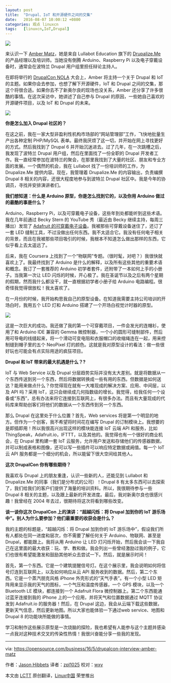 ```yaml
---
layout: post
title:	"Drupal、IoT 和开源硬件之间的交集"
date:	2016-08-07 10:00:12 +0800 
categories:	观点 linuxcn 
tags:	[linuxcn,IoT,Drupal]
---
```



![](/Asserts/Images//attachment/album/201608/07/100015mvtjokugaj3joovo.jpg)


来认识一下 [Amber Matz](https://www.drupal.org/u/amber-himes-matz)，她是来自 Lullabot Education 旗下的 [Drupalize.Me](https://events.drupal.org/neworleans2016/) 的产品经理以及培训师。当她没有倒腾 Arduino、Raspberry Pi 以及电子穿戴设备时，通常会在波特兰 Drupal 用户组里担任辩论主持人。


在即将举行的 [DrupalCon NOLA](https://events.drupal.org/neworleans2016/) 大会上，Amber 将主持一个关于 Drupal 和 IoT 的主题。如果你会去参加，也想了解下开源硬件，IoT 和 Drupal 之间的交集，那这个将很合适。如果你去不了新奥尔良的现场也没关系，Amber 还分享了许多很酷的事情。在这次采访中，她讲述了自己参与 Drupal 的原因，一些她自己喜欢的开源硬件项目，以及 IoT 和 Drupal 的未来。


![](/Asserts/Images//attachment/album/201608/07/100015fks8xt8lsw6szq0c.png)


**你是怎么加入 Drupal 社区的？**


在这之前，我在一家大型非盈利性机构市场部的“网站管理部”工作，飞快地批量生产出各种定制 PHP/MySQL 表单。最终我厌烦了这一切，并开始在网上寻找更好的方式。然后我找到了 Drupal 6 并开始沉迷进去。过了几年，在一次跳槽之后，我发现了波特兰 Drupal 用户组，然后在里面找了一份全职的 Drupal 开发者工作。我一直经常参加在波特兰的聚会，在那里我找到了大量的社区、朋友和专业方面的发展。一个偶然的机会，我在 Lullabot 找了一份培训师的工作，为 Drupalize.Me 提供内容。现在，我管理着 Drupalize.Me 的内容输出，负责编撰 Drupal 8 相关的内容，还很大程度地参与到波特兰 Drupal 社区中。我是今年的协调员，寻找并安排演讲者们。


**我们想知道：什么是 Arduino 原型，你是怎么找到它的，以及你用 Arduino 做过的最酷的事是什么？**


Arduino，Raspberry Pi，以及可穿戴电子设备，这些年到处都能听到这些术语。我在几年前通过 Becky Stern 的 YouTube 秀（最近由 Becky 继续主持，每周三播出）发现了 [Adafruit 的可穿戴电子设备](https://www.adafruit.com/beckystern)。我被那些可穿戴设备迷住了，还订了一套 LED 缝制工具，不过没做出任何东西。我不太适合它。我没有任何电子相关的背景，而且在我被那些项目吸引的时候，我根本不知道怎么做出那样的东西，它似乎看上去太遥远了。


后来，我在 Coursera 上找到了一个“物联网”专题。（很时髦，对吧？）我很快就喜欢上了。我最终找到了 Arduino 是什么的解释，以及所有这些其他的重要术语和概念。我订了一套推荐的 Arduino 初学者套件，还附带了一本如何上手的小册子。当我第一次让 LED 闪烁的时候，开心极了。我在圣诞节以及之后有两个星期的假期，然而我什么都没干，就一直根据初学者小册子给 Arduino 电路编程。很奇怪我觉得很放松！我太喜欢了。


在一月份的时候，我开始构思我自己的原型设备。在知道我需要主持公司培训的开场白时，我用五个 LED 灯和 Arduino 搭建了一个开场白视觉计时器的原型。


![](/Asserts/Images//attachment/album/201608/07/100016kd0swoozf000w4ks.jpg)


这是一次巨大的成功。我还做了我的第一个可穿戴项目，一件会发光的连帽衫，使用了和 Arduino IDE 兼容的 Gemma 微控制器，一个小的圆形可缝制部件，然后用可导电的线缝起来，将一个滑动可变电阻和衣服帽口的收缩绳连在一起，用来控制缝到帽子里的五个 NeoPixel 灯的颜色。这就是我对原型设计的看法：做一些很好玩也可能会有点实际用途的疯狂项目。


**Drupal 和 IoT 带来的最大机遇是什么？?**


IoT 与 Web Service 以及 Drupal 分层趋势实际并没有太大差别。就是将数据从一个东西传送到另一个东西，然后将数据转换成一些有用的东西。但数据是如何送达？能用来做点什么？你觉得现在就有一大堆现成的解决方案、应用、中间层，以及 API 吗？采用 IoT，这只会继续成几何指数级的增长。我觉得，给我任何一个设备或“东西”，总有办法来将它连接到互联网上，有很多办法。而且有大量现成的代码库来帮助创客们将他们的数据从一个东西传到另一个东西。


那么 Drupal 在这里处于什么位置？首先，Web services 将是第一个明显的地方。但作为一个创客，我不希望将时间花在编写 Drupal 的订制模块上。我想要的是即插即用！所以我很高兴出现这样的模块能连接 IoT 云端 API 和服务，比如 ThingSpeak，Adafruit.io，IFTTT，以及其他的。我觉得也有一个很好的商业机会，在 Drupal 里构建一套 IoT 云服务，允许用户发送和存储他们的传感器数据，并可以制成表格和图像，还可以写一些插件可以响应特定数据或阙值。每一个 IoT 云 API 服务都是一个细分的机会，所以能留下很大空间给其他人。


**这次 DrupalCon 你有哪些期待？**


我喜欢与 Drupal 上的朋友重逢，认识一些新的人，还能见到 Lullabot 和 Drupalize.Me 的同事（我们是分布式的公司）！Drupal 8 有太多东西可以去探索了，我们给我们的客户们提供了海量的培训资料。所以，我很期待参与一些 Drupal 8 相关的主题，以及跟上最新的开发进度。最后，我对新奥尔良也很感兴趣！我曾经在 2004 年去过，很期待将这次将看到哪些改变。


**谈一谈你这次 DrupalCon 上的演讲：“超越闪烁：将 Drupal 加到你的 IoT 游乐场中”。别人为什么要参加？他们最重要的收获会是什么？**


我的主题的标题是，“超越闪烁：将 Drupal 加到你的 IoT 游乐场中”，假设我们所有人都处在同一进度和层次，你不需要了解任何关于 Arduino、物联网、甚至是 Drupal，都能跟上。我将从用 Arduino 让 LED 灯闪烁开始，然后我会谈一下我自己在这里面的最大收获：玩、学、教和做。我会列出一些曾经激励过我的例子，它们也很有希望能激发和鼓励其他听众去尝试一下。然后，就是展示时间！


首先，第一个东西。它是一个建筑提醒信号灯。在这个展示里，我会说明如何将信号灯连到互联网上，以及如何响应从云 API 服务收到的数据。然后，第二个东西。它是一个蒸汽朋克风格 iPhone 外壳形式的“天气手表”。有一个小型 LED 矩阵用来显示我的天气的图标，一个气压和温度传感器，一个 GPS 模块，以及一个 Bluetooth LE 模块，都连接到一个 Adafruit Flora 微控制器上。第二个东西能通过蓝牙连接到我的 iPhone 上的一个应用，并将天气和位置数据通过 MQTT 协议发到 Adafruit.io 的服务器！然后，在 Drupal 这边，我会从云端下载这些数据，更新天气信息，然后更新地图。所以大家也能体验一下通过web service、地图和 Drupal 8 的功能块所能做的事情。


学习和制作这些展示原型是一次烧脑的探险，我也希望有人能参与这个主题并感染一点我对这种技术交叉的传染性热情！我很兴奋能分享一些我的发现。




---


via: <https://opensource.com/business/16/5/drupalcon-interview-amber-matz>


作者：[Jason Hibbets](https://opensource.com/users/jhibbets) 译者：[zpl1025](https://github.com/zpl1025) 校对：[wxy](https://github.com/wxy)


本文由 [LCTT](https://github.com/LCTT/TranslateProject) 原创翻译，[Linux中国](https://linux.cn/) 荣誉推出
